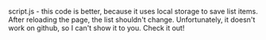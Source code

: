 script.js - this code is better, because it uses local storage to save list items. After reloading the page, the list shouldn't change. Unfortunately, it doesn't work on github, so I can't show it to you. Check it out!
